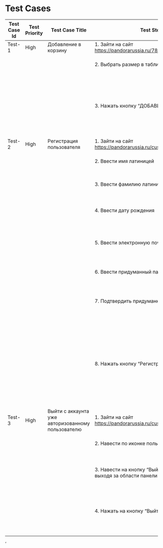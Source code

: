 # Test Cases

| Test Case Id | Test Priority | Test Case Title | Test Steps | Expected Result | Actual Result |
| --- | --- | --- | --- | --- | --- |
| Test-1 | High | Добавление в корзину  | 1. Зайти на сайт https://pandorarussia.ru/780087c01 | Загружается сайт |  |
|  |  |  | 2. Выбрать размер в таблице размеров | Выделяется выбранный размер |  |
|  |  |  | 3. Нажать кнопку “ДОБАВИТЬ В КОРЗИНУ” | Появляется успешный (зеленый) toast с сообщением об успешном добавлении товара в корзину и обновляется счетчик в иконке корзины |  |
| Test-2 | High | Регистрация пользователя | 1. Зайти на сайт https://pandorarussia.ru/customer/account/create/ | Загружается сайт |  |
|  |  |  | 2. Ввести имя латиницей | Имя отображается в поле “Ваше имя” |  |
|  |  |  | 3. Ввести фамилию латиницей | Фамилия отображается в поле “Ваша Фамилия” |  |
|  |  |  | 4. Ввести дату рождения | Дата рождения отображается в поле “mm/dd/yyyy” |  |
|  |  |  | 5. Ввести электронную почту | Электронная почта отображается в поле “Электронная почта (email)” |  |
|  |  |  | 6. Ввести придуманный пароль | Пароль отображается в поле “Пароль” |  |
|  |  |  | 7. Подтвердить придуманный пароль | Подтвержденный пароль отображается в поле “Подтвердите пароль” |  |
|  |  |  | 8. Нажать кнопку “Регистрация” | Открывается новая страница с моим аккаунтом, где выбранная страницой является “Список моих пожеланий” и появляется успешный (зеленый) toast с сообщением об успешном регистрации |  |
| Test-3 | High | Выйти с аккаунта уже авторизованному пользователю | 1. Зайти на сайт https://pandorarussia.ru/customer/ | Загружается сайт |  |
|  |  |  | 2. Навести по иконке пользователя | Появляется панель “Мой аккаунт” |  |
|  |  |  | 3. Навести на кнопку “Выйти” в панеле, не выходя за области панели и самой иконки | Панель не пропадает и внешний облик кнопки “Выйти” становится серым |  |
|  |  |  | 4. Нажать на кнопку “Выйти” | Появляется сообщение “ВЫ УСПЕШНО ВЫШЛИ ИЗ УЧЕТНОЙ ЗАПИСИ” |  |
|  |  |  |  |  |  |
|  |  |  |  |  |  |
|  |  |  |  |  |  |

‘